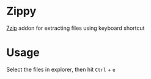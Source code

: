 # Zippy

[7zip](https://7-zip.org/) addon for extracting files using keyboard shortcut


# Usage
Select the files in explorer, then hit `Ctrl` + `e`

